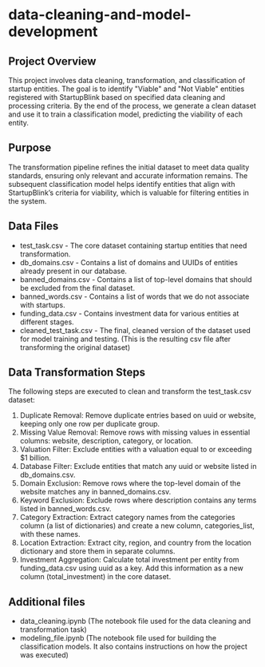 # data-cleaning-and-model-development

## Project Overview

This project involves data cleaning, transformation, and classification of startup entities. The goal is to identify "Viable" and "Not Viable" entities registered with StartupBlink based on specified data cleaning and processing criteria. By the end of the process, we generate a clean dataset and use it to train a classification model, predicting the viability of each entity.

## Purpose
The transformation pipeline refines the initial dataset to meet data quality standards, ensuring only relevant and accurate information remains. The subsequent classification model helps identify entities that align with StartupBlink’s criteria for viability, which is valuable for filtering entities in the system.

## Data Files
- test_task.csv - The core dataset containing startup entities that need transformation.
- db_domains.csv - Contains a list of domains and UUIDs of entities already present in our database.
- banned_domains.csv - Contains a list of top-level domains that should be excluded from the final dataset.
- banned_words.csv - Contains a list of words that we do not associate with startups.
- funding_data.csv - Contains investment data for various entities at different stages.
- cleaned_test_task.csv - The final, cleaned version of the dataset used for model training and testing. (This is the resulting csv file after transforming the original dataset)

## Data Transformation Steps
The following steps are executed to clean and transform the test_task.csv dataset:
1. Duplicate Removal: Remove duplicate entries based on uuid or website, keeping only one row per duplicate group.
2. Missing Value Removal: Remove rows with missing values in essential columns: website, description, category, or location.
3. Valuation Filter: Exclude entities with a valuation equal to or exceeding $1 billion.
4. Database Filter: Exclude entities that match any uuid or website listed in db_domains.csv.
5. Domain Exclusion: Remove rows where the top-level domain of the website matches any in banned_domains.csv.
6. Keyword Exclusion: Exclude rows where description contains any terms listed in banned_words.csv.
7. Category Extraction: Extract category names from the categories column (a list of dictionaries) and create a new column, categories_list, with these names.
8. Location Extraction: Extract city, region, and country from the location dictionary and store them in separate columns.
9. Investment Aggregation: Calculate total investment per entity from funding_data.csv using uuid as a key. Add this information as a new column (total_investment) in the core dataset.

## Additional files
- data_cleaning.ipynb (The notebook file used for the data cleaning and transformation task)
- modeling_file.ipynb (The notebook file used for building the classification models. It also contains instructions on how the project was executed)

